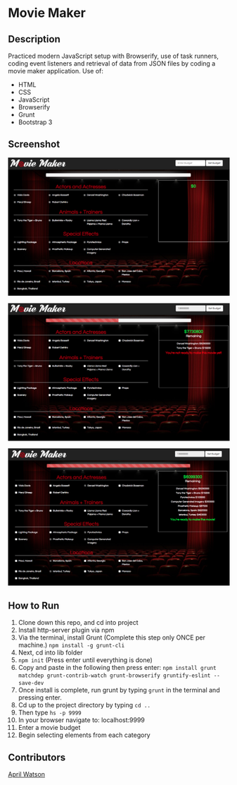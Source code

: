 # Movie Maker

## Description
Practiced modern JavaScript setup with Browserify, use of task runners, coding event listeners and retrieval of data from JSON files by coding a movie maker application. Use of:
 - HTML
 - CSS
 - JavaScript
 - Browserify
 - Grunt
 - Bootstrap 3

## Screenshot
![Webpage](https://raw.githubusercontent.com/aprilrochelle/movie-maker/master/screenshots/movie-screen1.png)

![Webpage](https://raw.githubusercontent.com/aprilrochelle/movie-maker/master/screenshots/movie-screen2.png)

![Webpage](https://raw.githubusercontent.com/aprilrochelle/movie-maker/master/screenshots/movie-screen3.png)

## How to Run
 1. Clone down this repo, and cd into project
 1. Install http-server plugin via npm
 1. Via the terminal, install Grunt (Complete this step only ONCE per machine.) ```npm install -g grunt-cli```
 1. Next, cd into lib folder
 1. ```npm init``` (Press enter until everything is done)
 1. Copy and paste in the following then press enter: ```npm install grunt matchdep grunt-contrib-watch grunt-browserify gruntify-eslint --save-dev```
 1. Once install is complete, run grunt by typing ```grunt``` in the terminal and pressing enter.
 1. Cd up to the project directory by typing ```cd ..```
 1. Then type ```hs -p 9999```
 1. In your browser navigate to: localhost:9999
 1. Enter a movie budget
 1. Begin selecting elements from each category

## Contributors
[April Watson](https://github.com/aprilrochelle)